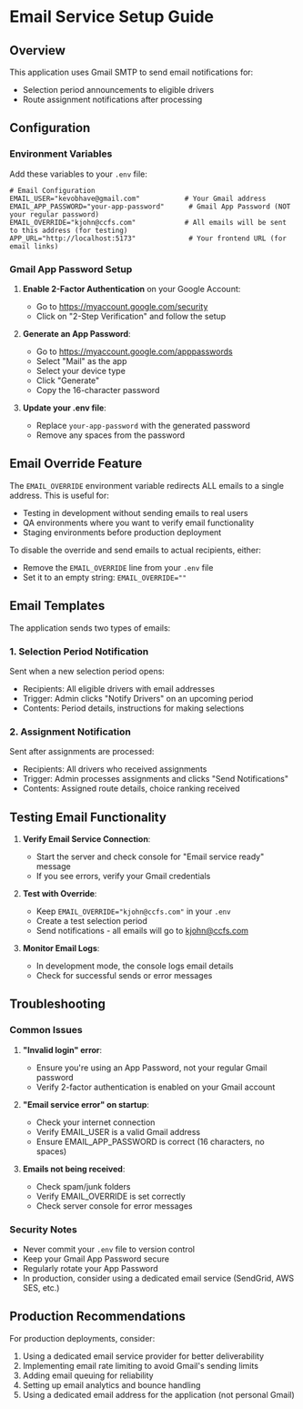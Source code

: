 # Email Service Setup Guide

## Overview
This application uses Gmail SMTP to send email notifications for:
- Selection period announcements to eligible drivers
- Route assignment notifications after processing

## Configuration

### Environment Variables
Add these variables to your `.env` file:

```env
# Email Configuration
EMAIL_USER="kevobhave@gmail.com"           # Your Gmail address
EMAIL_APP_PASSWORD="your-app-password"      # Gmail App Password (NOT your regular password)
EMAIL_OVERRIDE="kjohn@ccfs.com"            # All emails will be sent to this address (for testing)
APP_URL="http://localhost:5173"             # Your frontend URL (for email links)
```

### Gmail App Password Setup

1. **Enable 2-Factor Authentication** on your Google Account:
   - Go to https://myaccount.google.com/security
   - Click on "2-Step Verification" and follow the setup

2. **Generate an App Password**:
   - Go to https://myaccount.google.com/apppasswords
   - Select "Mail" as the app
   - Select your device type
   - Click "Generate"
   - Copy the 16-character password

3. **Update your .env file**:
   - Replace `your-app-password` with the generated password
   - Remove any spaces from the password

## Email Override Feature

The `EMAIL_OVERRIDE` environment variable redirects ALL emails to a single address. This is useful for:
- Testing in development without sending emails to real users
- QA environments where you want to verify email functionality
- Staging environments before production deployment

To disable the override and send emails to actual recipients, either:
- Remove the `EMAIL_OVERRIDE` line from your `.env` file
- Set it to an empty string: `EMAIL_OVERRIDE=""`

## Email Templates

The application sends two types of emails:

### 1. Selection Period Notification
Sent when a new selection period opens:
- Recipients: All eligible drivers with email addresses
- Trigger: Admin clicks "Notify Drivers" on an upcoming period
- Contents: Period details, instructions for making selections

### 2. Assignment Notification
Sent after assignments are processed:
- Recipients: All drivers who received assignments
- Trigger: Admin processes assignments and clicks "Send Notifications"
- Contents: Assigned route details, choice ranking received

## Testing Email Functionality

1. **Verify Email Service Connection**:
   - Start the server and check console for "Email service ready" message
   - If you see errors, verify your Gmail credentials

2. **Test with Override**:
   - Keep `EMAIL_OVERRIDE="kjohn@ccfs.com"` in your `.env`
   - Create a test selection period
   - Send notifications - all emails will go to kjohn@ccfs.com

3. **Monitor Email Logs**:
   - In development mode, the console logs email details
   - Check for successful sends or error messages

## Troubleshooting

### Common Issues

1. **"Invalid login" error**:
   - Ensure you're using an App Password, not your regular Gmail password
   - Verify 2-factor authentication is enabled on your Gmail account

2. **"Email service error" on startup**:
   - Check your internet connection
   - Verify EMAIL_USER is a valid Gmail address
   - Ensure EMAIL_APP_PASSWORD is correct (16 characters, no spaces)

3. **Emails not being received**:
   - Check spam/junk folders
   - Verify EMAIL_OVERRIDE is set correctly
   - Check server console for error messages

### Security Notes

- Never commit your `.env` file to version control
- Keep your Gmail App Password secure
- Regularly rotate your App Password
- In production, consider using a dedicated email service (SendGrid, AWS SES, etc.)

## Production Recommendations

For production deployments, consider:
1. Using a dedicated email service provider for better deliverability
2. Implementing email rate limiting to avoid Gmail's sending limits
3. Adding email queuing for reliability
4. Setting up email analytics and bounce handling
5. Using a dedicated email address for the application (not personal Gmail)
